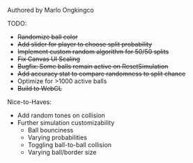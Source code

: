 Authored by Marlo Ongkingco

TODO:
- ~~Randomize ball color~~
- ~~Add slider for player to choose split probability~~
- ~~Implement custom random algorithm for 50/50 splits~~
- ~~Fix Canvas UI Scaling~~
- ~~Bugfix: Some balls remain active on ResetSimulation~~
- ~~Add accuracy stat to compare randomness to split chance~~
- Optimize for >1000 active balls
- ~~Build to WebGL~~

Nice-to-Haves:
- Add random tones on collision
- Further simulation customizability
    - Ball bounciness
    - Varying probabilities
    - Toggling ball-to-ball collision
    - Varying ball/border size